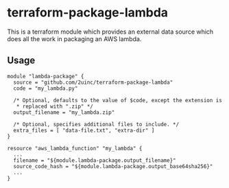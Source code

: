 # terraform-package-lambda

This is a terraform module which provides an external data source which does
all the work in packaging an AWS lambda.

## Usage

```hcl
module "lambda-package" {
  source = "github.com/2uinc/terraform-package-lambda"
  code = "my_lambda.py"

  /* Optional, defaults to the value of $code, except the extension is
   * replaced with ".zip" */
  output_filename = "my_lambda.zip"

  /* Optional, specifies additional files to include. */
  extra_files = [ "data-file.txt", "extra-dir" ]
}

resource "aws_lambda_function" "my_lambda" {
  ...
  filename = "${module.lambda-package.output_filename}"
  source_code_hash = "${module.lambda-package.output_base64sha256}"
  ...
}
```

